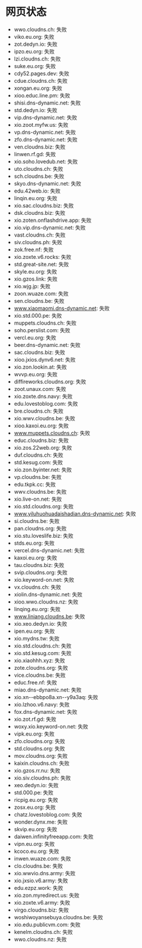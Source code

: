 # 网页状态
- wwo.cloudns.ch: 失败
- viko.eu.org: 失败
- zot.dedyn.io: 失败
- ipzo.eu.org: 失败
- lzi.cloudns.ch: 失败
- suke.eu.org: 失败
- cdy52.pages.dev: 失败
- cdue.cloudns.ch: 失败
- xongan.eu.org: 失败
- xioo.educ.line.pm: 失败
- shisi.dns-dynamic.net: 失败
- std.dedyn.io: 失败
- vip.dns-dynamic.net: 失败
- xio.zoot.myfw.us: 失败
- vp.dns-dynamic.net: 失败
- zfo.dns-dynamic.net: 失败
- ven.cloudns.biz: 失败
- linwen.rf.gd: 失败
- xio.soho.lovedub.net: 失败
- uto.cloudns.ch: 失败
- sch.cloudns.be: 失败
- skyo.dns-dynamic.net: 失败
- edu.42web.io: 失败
- linqin.eu.org: 失败
- xio.sac.cloudns.biz: 失败
- dsk.cloudns.biz: 失败
- xio.zoten.onflashdrive.app: 失败
- xio.vip.dns-dynamic.net: 失败
- vast.cloudns.ch: 失败
- siv.cloudns.ph: 失败
- zok.free.nf: 失败
- xio.zoxte.v6.rocks: 失败
- std.great-site.net: 失败
- skyle.eu.org: 失败
- xio.gzos.link: 失败
- xio.wjg.jp: 失败
- zoon.wuaze.com: 失败
- sen.cloudns.be: 失败
- www.xiaomaomi.dns-dynamic.net: 失败
- xio.std.000.pe: 失败
- muppets.cloudns.ch: 失败
- soho.perslist.com: 失败
- vercl.eu.org: 失败
- beer.dns-dynamic.net: 失败
- sac.cloudns.biz: 失败
- xioo.jxios.dynv6.net: 失败
- xio.zon.lookin.at: 失败
- wvvp.eu.org: 失败
- diffireworks.cloudns.org: 失败
- zoot.unaux.com: 失败
- xio.zoxte.dns.navy: 失败
- edu.lovestoblog.com: 失败
- bre.cloudns.ch: 失败
- xio.wwv.cloudns.be: 失败
- xioo.kaxoi.eu.org: 失败
- www.muppets.cloudns.ch: 失败
- educ.cloudns.biz: 失败
- xio.zos.22web.org: 失败
- duf.cloudns.ch: 失败
- std.kesug.com: 失败
- xio.zon.byinter.net: 失败
- vp.cloudns.be: 失败
- edu.tkpk.cc: 失败
- wwv.cloudns.be: 失败
- xio.live-on.net: 失败
- xio.std.cloudns.org: 失败
- www.yiluhuohuadaishadian.dns-dynamic.net: 失败
- si.cloudns.be: 失败
- pan.cloudns.org: 失败
- xio.stu.loveslife.biz: 失败
- stds.eu.org: 失败
- vercel.dns-dynamic.net: 失败
- kaxoi.eu.org: 失败
- tau.cloudns.biz: 失败
- svip.cloudns.org: 失败
- xio.keyword-on.net: 失败
- vx.cloudns.ch: 失败
- xiolin.dns-dynamic.net: 失败
- xioo.wwo.cloudns.nz: 失败
- linqing.eu.org: 失败
- www.liniang.cloudns.be: 失败
- xio.xeo.dedyn.io: 失败
- ipen.eu.org: 失败
- xio.mydns.tw: 失败
- xio.std.cloudns.ch: 失败
- xio.std.kesug.com: 失败
- xio.xiaohhh.xyz: 失败
- zote.cloudns.org: 失败
- vice.cloudns.be: 失败
- educ.free.nf: 失败
- miao.dns-dynamic.net: 失败
- xio.xn--ebbpo8a.xn--y9a3aq: 失败
- xio.lzhoo.v6.navy: 失败
- fox.dns-dynamic.net: 失败
- xio.zot.rf.gd: 失败
- woxy.xio.keyword-on.net: 失败
- vipk.eu.org: 失败
- zfo.cloudns.org: 失败
- std.cloudns.org: 失败
- mov.cloudns.org: 失败
- kaixin.cloudns.ch: 失败
- xio.gzos.rr.nu: 失败
- xio.siv.cloudns.ph: 失败
- xeo.dedyn.io: 失败
- std.000.pe: 失败
- ricpig.eu.org: 失败
- zosx.eu.org: 失败
- chatz.lovestoblog.com: 失败
- wonder.dynx.me: 失败
- skvip.eu.org: 失败
- daiwen.infinityfreeapp.com: 失败
- vipn.eu.org: 失败
- kcoco.eu.org: 失败
- inwen.wuaze.com: 失败
- clo.cloudns.be: 失败
- xio.wwvio.dns.army: 失败
- xio.jxsio.v6.army: 失败
- edu.ezpz.work: 失败
- xio.zon.myredirect.us: 失败
- xio.zoxte.v6.army: 失败
- virgo.cloudns.biz: 失败
- woshiwoyansebuya.cloudns.be: 失败
- xio.edu.publicvm.com: 失败
- kenelm.cloudns.ch: 失败
- wwo.cloudns.nz: 失败
